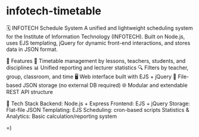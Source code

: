 # infotech-timetable

🗓️ INFOTECH Schedule System
A unified and lightweight scheduling system for the Institute of Information Technology (INFOTECH). Built on Node.js, uses EJS templating, jQuery for dynamic front-end interactions, and stores data in JSON format.

🚀 Features
📅 Timetable management by lessons, teachers, students, and disciplines
📊 Unified reporting and lecturer statistics
🔍 Filters by teacher, group, classroom, and time
🖥️ Web interface built with EJS + jQuery
📂 File-based JSON storage (no external DB required)
🌐 Modular and extendable REST API structure

🧰 Tech Stack
Backend: Node.js + Express
Frontend: EJS + jQuery
Storage: Flat-file JSON
Templating: EJS
Scheduling: cron-based scripts
Statistics & Analytics: Basic calculation/reporting system

=)


